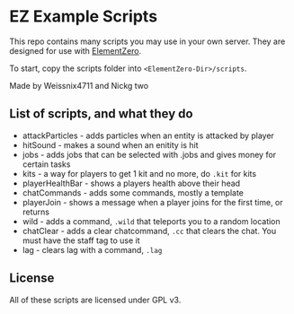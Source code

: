 # EZ Example Scripts

This repo contains many scripts you may use in your own server. They are designed for use with [ElementZero](https://github.com/Element-0/ElementZero).

To start, copy the scripts folder into `<ElementZero-Dir>/scripts`.

Made by Weissnix4711 and Nickg two

## List of scripts, and what they do

- attackParticles - adds particles when an entity is attacked by player
- hitSound - makes a sound when an enitity is hit
- jobs - adds jobs that can be selected with .jobs and gives money for certain tasks
- kits - a way for players to get 1 kit and no more, do `.kit` for kits
- playerHealthBar - shows a players health above their head
- chatCommands - adds some commands, mostly a template
- playerJoin - shows a message when a player joins for the first time, or returns
- wild - adds a command, `.wild` that teleports you to a random location
- chatClear - adds a clear chatcommand, `.cc` that clears the chat. You must have the staff tag to use it
- lag - clears lag with a command, `.lag`

## License

All of these scripts are licensed under GPL v3.
